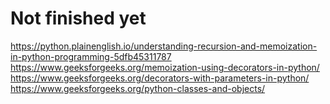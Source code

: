 # Not finished yet

https://python.plainenglish.io/understanding-recursion-and-memoization-in-python-programming-5dfb45311787
https://www.geeksforgeeks.org/memoization-using-decorators-in-python/
https://www.geeksforgeeks.org/decorators-with-parameters-in-python/
https://www.geeksforgeeks.org/python-classes-and-objects/
